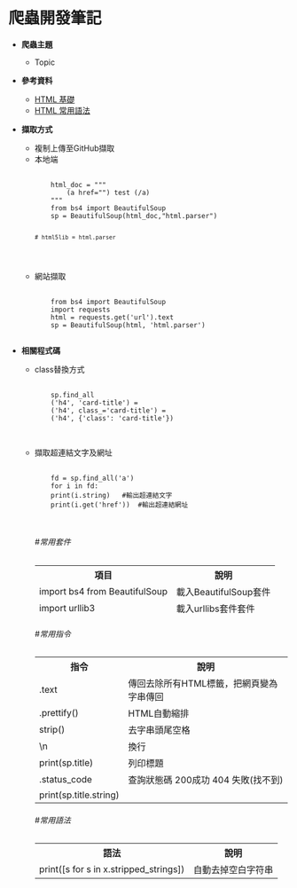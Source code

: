 # 爬蟲開發筆記

<ul>
  
  <li>
  <p><strong>爬蟲主題</strong></p>
  <ul>
  <li><a href="https://github.com/PYRF1215/NoteBook/tree/master/Crawler/Topic" rel="nofollow"></a>Topic</li>       
  </ul>
  </li>
  
  
  <li>
  <p><strong>參考資料</strong></p>
  <ul>
  <li><a href="https://developer.mozilla.org/zh-TW/docs/Learn/Getting_started_with_the_web/HTML_basics" rel="nofollow">HTML 基礎</a></li>       
  <li><a href="">HTML 常用語法</a></li>
  </ul>
  </li>

  <li>
  <p><strong>擷取方式</strong></p>
  <ul>
  <li>複制上傳至GitHub擷取</li>
  <li>本地端 
  <pre>
  <code>
    html_doc = """
        (a href="") test (/a)
    """
    from bs4 import BeautifulSoup
    sp = BeautifulSoup(html_doc,"html.parser")

    # html5lib = html.parser
  </code></pre></li> 

  <li>網站擷取
  <pre>
  <code>
    from bs4 import BeautifulSoup
    import requests
    html = requests.get('url').text
    sp = BeautifulSoup(html, 'html.parser')
  </code></pre></li> 



</ul>    

  <li>
  <p><strong>相關程式碼</strong></p>
  <ul>

  <li>class替換方式
  <pre>
  <code>
    sp.find_all
    ('h4', 'card-title') = 
    ('h4', class_='card-title') = 
    ('h4', {'class': 'card-title'})
  </code>
  </pre></li> 

  <li>擷取超連結文字及網址
  <pre>
  <code>
    fd = sp.find_all('a')  
    for i in fd:  
    print(i.string)   #輸出超連結文字 
    print(i.get('href'))  #輸出超連結網址 
  </code>
  </pre></li> 






<h6>#常用套件</h6>
<table>
<thead>
<tr>
<th>項目</th>
<th align="center">說明</th>
</tr>  

<tr>
  <td>import bs4 from BeautifulSoup</td>
  <td>載入BeautifulSoup套件</td>
</tr> 

<tr>
  <td>import urllib3</td>
  <td>載入urllibs套件套件</td>
</tr> 


</tbody>
</table>
</thead>
<tbody>


<h6>#常用指令</h6>
<table>
<tbody>
<tr>
<th>指令</th>
<th>說明</th>
</tr>
<tr>
  <td>.text</td>
  <td>傳回去除所有HTML標籤，把網頁變為字串傳回</td>
</tr>  

<tr>
  <td>.prettify()</td>
  <td>HTML自動縮排</td>
</tr>



<tr>
  <td>strip()</td>
  <td>去字串頭尾空格</td>
</tr>

<tr>
  <td>\n</td>
  <td>換行</td>
</tr>

<tr>
  <td>print(sp.title)</td>
  <td>列印標題</td>
</tr>

<tr>
  <td>.status_code</td>
  <td>查詢狀態碼   200成功   404 失敗(找不到)</td>
</tr> 


<tr>
  <td>print(sp.title.string)</td>
  <td></td>
</tr> 

</tbody>
</table>


<h6>#常用語法</h6>
<table>
<tbody>

<tr>
<th>語法</th>
<th>說明</th>
</tr>

<tr>
  <td>print([s for s in x.stripped_strings])</td>
  <td>自動去掉空白字符串</td>
</tr>


</tbody>
</table>